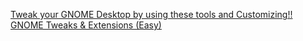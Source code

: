 [Tweak your GNOME Desktop by using these tools and Customizing!! GNOME Tweaks & Extensions (Easy)](https://youtu.be/ZfqQqLB5pRo)
